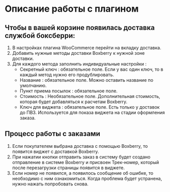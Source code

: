 # Описание работы с плагином #

## Чтобы в вашей корзине появилась доставка службой боксберри: ##
1) В настройках плагина WooCommerce перейти на вкладку доставка.
2) Добавить нужные методы доставки Boxberry к нужной зоне доставки.
3) Для каждого метода заполнить индивидуальные настройки :
    - Секретный ключ : обязательное поле. Если у вас один ключ, то в каждый метод нужно его продублировать.
    - Название : обязательное поле. Можно оставить название по умолчанию.
    - Пункт приема посылок : обязательное поле.
    - Стоимость : Необязательное поле. Дополнительная стоимость, которая будет добавляться к расчетам Boxberry.
    - Ключ для виджета : обязательное поле. Есть только у доставок до ПВЗ. Используется для показа виджета на стадии оформления заказа.

## Процесс работы с заказами ##
1) Если покупателем выбрана доставка с помощью Boxberry, то появится виджет с доставкой Boxberry.
2) При нажатии кнопки отправить заказ в систему будет создано отправление в системе Boxberry и присвоен Трек-номер, который после перезагрузки страницы появится в виджете.
3) Если номер не появился, а появилось сообщение об ошибке, то необходимо с ним ознакомиться. Когда проблема будет устранена, нужно нажать попробовать снова.
